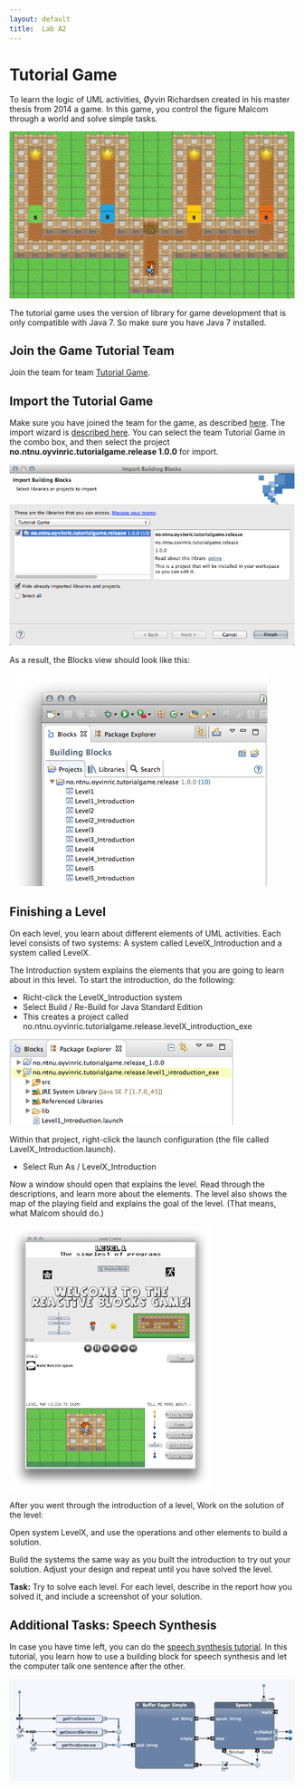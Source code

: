 ```yaml
---
layout: default
title:  Lab A2
---
```


# Tutorial Game


To learn the logic of UML activities, Øyvin Richardsen created in his master thesis from 2014 a game. In this game, you control the figure Malcom through a world and solve simple tasks.

<!--
https://github.com/Desarc/tutorial-game
-->

![Alt text](images/malcom.png)

The tutorial game uses the version of library for game development that is only compatible with Java 7. So make sure you have Java 7 installed.


## Join the Game Tutorial Team


Join the team for team [Tutorial Game]. 

[Tutorial Game]: http://blocks.bitreactive.com/#/group/Gl86vtep1j4v28f2g


## Import the Tutorial Game 

Make sure you have joined the team for the game, as described [here].
The import wizard is [described here]. You can select the team Tutorial Game in the combo box, and then select the project 
**no.ntnu.oyvinric.tutorialgame.release 1.0.0** for import.

[here]: preparation.html
[described here]: http://reference.bitreactive.com/reference/importing-blocks.html

![Alt text](images/import-tutorial-game.png)


As a result, the Blocks view should look like this:

![Alt text](images/tutorial-games-project.png)


## Finishing a Level

On each level, you learn about different elements of UML activities. 
Each level consists of two systems: A system called LevelX_Introduction and a system called LevelX.

The Introduction system explains the elements that you are going to learn about in this level. To start the introduction, do the following:

* Richt-click the LevelX_Introduction system
* Select Build / Re-Build for Java Standard Edition
* This creates a project called no.ntnu.oyvinric.tutorialgame.release.levelX_introduction_exe

![Alt text](images/generated-game-project.png)

Within that project, right-click the launch configuration (the file called LavelX_Introduction.launch).

* Select Run As / LevelX_Introduction

Now a window should open that explains the level. Read through the descriptions, and learn more about the elements. The level also shows the map of the playing field and explains the goal of the level. (That means, what Malcom should do.)

![Alt text](images/introduction-window.png)

After you went through the introduction of a level,
Work on the solution of the level:

Open system LevelX, and use the operations and other elements to build a solution.

Build the systems the same way as you built the introduction to try out your solution. Adjust your design and repeat until you have solved the level.


**Task:**
Try to solve each level. For each level, describe in the report how you solved it, and include a screenshot of your solution.


## Additional Tasks: Speech Synthesis

In case you have time left, you can do the [speech synthesis tutorial]. In this tutorial, you learn how to use a building block for speech synthesis and let the computer talk one sentence after the other.

[speech synthesis tutorial]: http://reference.bitreactive.com/tutorials/speech-buffer-tutorial.html

![Alt text](images/speech-buffer.png)